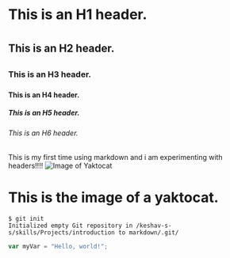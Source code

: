 # This is an H1 header.<h1>
## This is an H2 header.<h2>
### This is an H3 header.<h3>
#### This is an H4 header.<h4>
##### This is an H5 header.<h5>
###### This is an H6 header.<h6>
This is my first time using markdown and i am experimenting with headers!!!!
![Image of Yaktocat](https://octodex.github.com/images/yaktocat.png)
# This is the image of a yaktocat.
```
$ git init
Initialized empty Git repository in /keshav-s-s/skills/Projects/introduction to markdown/.git/
```
``` javascript
var myVar = "Hello, world!";
```
